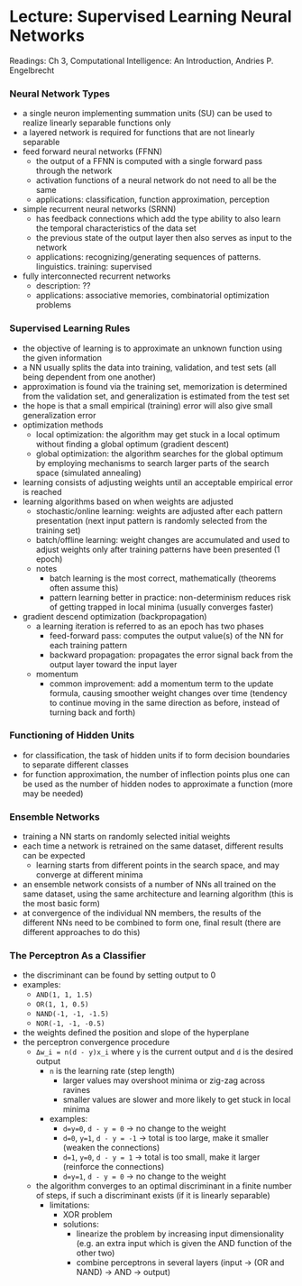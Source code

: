 # Lecture: Supervised Learning Neural Networks

Readings: Ch 3, Computational Intelligence: An Introduction, Andries P. Engelbrecht

### Neural Network Types
- a single neuron implementing summation units (SU) can be used to realize linearly separable functions only
- a layered network is required for functions that are not linearly separable
- feed forward neural networks (FFNN)
  - the output of a FFNN is computed with a single forward pass through the network
  - activation functions of a neural network do not need to all be the same
  - applications: classification, function approximation, perception
- simple recurrent neural networks (SRNN)
  - has feedback connections which add the type ability to also learn the temporal characteristics of the data set
  - the previous state of the output layer then also serves as input to the network
  - applications: recognizing/generating sequences of patterns. linguistics. training: supervised
- fully interconnected recurrent networks
  - description: ??
  - applications: associative memories, combinatorial optimization problems

### Supervised Learning Rules
- the objective of learning is to approximate an unknown function using the given information
- a NN usually splits the data into training, validation, and test sets (all being dependent from one another)
- approximation is found via the training set, memorization is determined from the validation set, and generalization is estimated from the test set
- the hope is that a small empirical (training) error will also give small generalization error
- optimization methods
  - local optimization: the algorithm may get stuck in a local optimum without finding a global optimum (gradient descent)
  - global optimization: the algorithm searches for the global optimum by employing mechanisms to search larger parts of the search space (simulated annealing)
- learning consists of adjusting weights until an acceptable empirical error is reached
- learning algorithms based on when weights are adjusted
  - stochastic/online learning: weights are adjusted after each pattern presentation (next input pattern is randomly selected from the training set)
  - batch/offline learning: weight changes are accumulated and used to adjust weights only after training patterns have been presented (1 epoch)
  - notes
    - batch learning is the most correct, mathematically (theorems often assume this)
    - pattern learning better in practice: non-determinism reduces risk of getting trapped in local minima (usually converges faster)
- gradient descend optimization (backpropagation)
  - a learning iteration is referred to as an epoch has two phases
    - feed-forward pass: computes the output value(s) of the NN for each training pattern
    - backward propagation: propagates the error signal back from the output layer toward the input layer
  - momentum
    - common improvement: add a momentum term to the update formula, causing smoother weight changes over time (tendency to continue moving in the same
direction as before, instead of turning back and forth)

### Functioning of Hidden Units
- for classification, the task of hidden units if to form decision boundaries to separate different classes
- for function approximation, the number of inflection points plus one can be used as the number of hidden nodes to approximate a function (more may be needed)

### Ensemble Networks
- training a NN starts on randomly selected initial weights
- each time a network is retrained on the same dataset, different results can be expected
  - learning starts from different points in the search space, and may converge at different minima
- an ensemble network consists of a number of NNs all trained on the same dataset, using the same architecture and learning algorithm (this is the most basic form)
- at convergence of the individual NN members, the results of the different NNs need to be combined to form one, final result (there are different approaches to do this)

### The Perceptron As a Classifier
- the discriminant can be found by setting output to 0
- examples:
  - ``AND(1, 1, 1.5)``
  - ``OR(1, 1, 0.5)``
  - ``NAND(-1, -1, -1.5)``
  - ``NOR(-1, -1, -0.5)``
- the weights defined the position and slope of the hyperplane
- the perceptron convergence procedure
  - ``Δw_i = n(d - y)x_i`` where ``y`` is the current output and ``d`` is the desired output
    - ``n`` is the learning rate (step length)
      - larger values may overshoot minima or zig-zag across ravines
      - smaller values are slower and more likely to get stuck in local minima
    - examples:
      - ``d=y=0``, ``d - y = 0`` -> no change to the weight
      - ``d=0``, ``y=1``, ``d - y = -1`` -> total is too large, make it smaller (weaken the connections)
      - ``d=1``, ``y=0``, ``d - y = 1`` -> total is too small, make it larger (reinforce the connections)
      - ``d=y=1``, ``d - y = 0`` -> no change to the weight
  - the algorithm converges to an optimal discriminant in a finite number of steps, if such a discriminant exists (if it is linearly separable)
    - limitations:
      - XOR problem
      - solutions:
        - linearize the problem by increasing input dimensionality (e.g. an extra input which is given the AND function of the other two)
        - combine perceptrons in several layers (input -> (OR and NAND) -> AND -> output)
